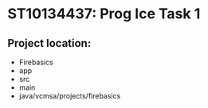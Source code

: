 # ST10134437: Prog Ice Task 1
## Project location:
- Firebasics
- app
- src
- main
- java/vcmsa/projects/firebasics
